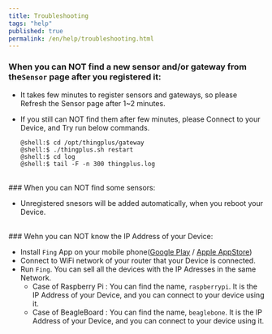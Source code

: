 ```yaml
---
title: Troubleshooting
tags: "help"
published: true
permalink: /en/help/troubleshooting.html
---
```


### When you can NOT find a new sensor and/or gateway from the`Sensor` page after you registered it:

 - It takes few minutes to register sensors and gateways, so please Refresh the Sensor page after 1~2 minutes.
 - If you still can NOT find them after few minutes, please Connect to your Device, and Try run below commands.

    ```
    @shell:$ cd /opt/thingplus/gateway
    @shell:$ ./thingplus.sh restart
    @shell:$ cd log
    @shell:$ tail -F -n 300 thingplus.log
    ```

<br/>
### When you can NOT find some sensors:

  - Unregistered snesors will be added automatically, when you reboot your Device.

<br/>
### Wehn you can NOT know the IP Address of your Device:

  - Install `Fing` App on your mobile phone([Google Play](https://play.google.com/store/apps/details?id=com.overlook.android.fing) / [Apple AppStore](https://itunes.apple.com/kr/app/fing-network-scanner/id430921107?mt=8))
  - Connect to WiFi network of your router that your Device is connected.
  - Run `Fing`. You can sell all the devices with the IP Adresses in the same Network.
    - Case of Raspberry Pi : You can find the name, `raspberrypi`. It is the IP Address of your Device, and you can connect to your device using it.
    - Case of BeagleBoard : You can find the name, `beaglebone`. It is the IP Address of your Device, and you can connect to your device using it.